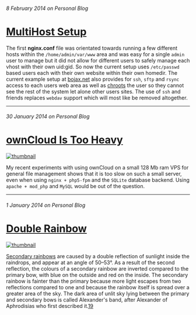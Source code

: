 ######  8 February 2014 on Personal Blog

# [MultiHost Setup]

The first **nginx.conf** file was orientated towards running a few different
hosts within the `/home/admin/var/www` area and was easy for a single `admin`
user to manage but it did not allow for different users to safely manage each
vhost with their own uid:gid. So now the current setup uses `/etc/passwd`
based users each with their own website within their own homedir. The current
example setup at [bojax.net] also provides for `ssh`, `sftp` and `rsync`
access to each users web area as well as [chroots] the user so they cannot
see the rest of the system let alone other users sites. The use of `ssh` and
friends replaces `webdav` support which will most like be removed altogether.

[MultiHost Setup]: /8
[chroots]: http://en.wikipedia.org/wiki/Chroot
[bojax.net]: http://bojax.net

---

###### 30 January 2014 on Personal Blog

# [ownCloud Is Too Heavy]

[![thumbnail][n5_owncloud]][6]

My recent experiments with using ownCloud on a small 128 Mb ram VPS for
general file management shows that it is too slow on such a small server,
even when using `nginx + php5-fpm` and the `SQLite` database backend. Using
`apache + mod_php` and `MySQL` would be out of the question.

[ownCloud Is Too Heavy]: /6
[n5_owncloud]: http://markconstable.com/lib/img/20140208_N5_ownCloud_thumbnail.jpg
[6]: /6

---

###### 1 January 2014 on Personal Blog

# [Double Rainbow]

[![thumbnail][double_rainbow]][5]

[Secondary rainbows] are caused by a double reflection of sunlight inside the
raindrops, and appear at an angle of 50–53°. As a result of the second
reflection, the colours of a secondary rainbow are inverted compared to the
primary bow, with blue on the outside and red on the inside. The secondary
rainbow is fainter than the primary because more light escapes from two
reflections compared to one and because the rainbow itself is spread over a
greater area of the sky. The dark area of unlit sky lying between the primary
and secondary bows is called Alexander's band, after Alexander of Aphrodisias
who first described it.[19]

[Double Rainbow]: /5
[double_rainbow]: http://markconstable.com/lib/img/20131214_Double_Rainbow_thumbnail.jpg
[5]: /5
[19]: http://en.wikipedia.org/wiki/Double_rainbow#cite_note-19
[Secondary rainbows]: http://en.wikipedia.org/wiki/Double_rainbow#Variations
